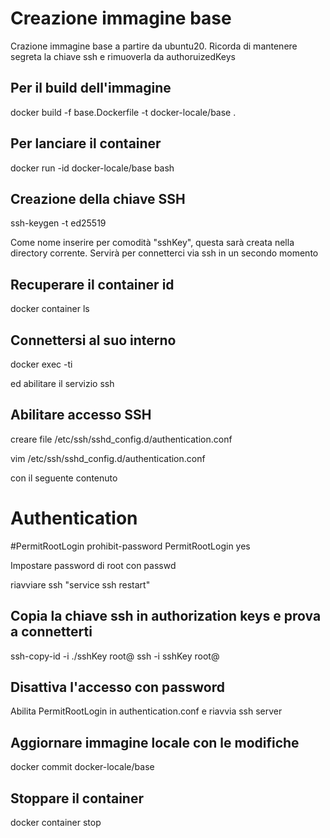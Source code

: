 # Creazione immagine base

Crazione immagine base a partire da ubuntu20.
Ricorda di mantenere segreta la chiave ssh e rimuoverla da authoruizedKeys

## Per il build dell'immagine

docker build -f base.Dockerfile -t docker-locale/base .

## Per lanciare il container

docker run -id docker-locale/base bash

## Creazione della chiave SSH

ssh-keygen -t ed25519

Come nome inserire per comodità "sshKey", 
questa sarà creata nella directory corrente.
Servirà per connetterci via ssh in un secondo momento

## Recuperare il container id 

docker container ls

## Connettersi al suo interno 

docker exec -ti <CONTAINER-ID>

ed abilitare il servizio ssh

## Abilitare accesso SSH

creare file /etc/ssh/sshd_config.d/authentication.conf

vim /etc/ssh/sshd_config.d/authentication.conf

con il seguente contenuto

# Authentication

#PermitRootLogin prohibit-password
PermitRootLogin yes

Impostare password di root con passwd

riavviare ssh "service ssh restart"

## Copia la chiave ssh in authorization keys e prova a connetterti

ssh-copy-id -i ./sshKey root@<CONTAINER-IP-ADDRESS>
ssh -i sshKey root@<CONTAINER-IP-ADDRESS>

## Disattiva l'accesso con password

Abilita PermitRootLogin in authentication.conf 
e riavvia ssh server

## Aggiornare immagine locale con le modifiche

docker commit <CONTAINER-ID> docker-locale/base

## Stoppare il container

docker container stop <CONTAINER-ID>

